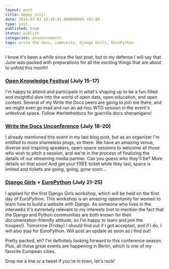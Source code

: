 ```yaml
---
layout: post
title: Happy July!
date: 2014-07-03 10:45:41.000000000 +02:00
type: post
published: true
status: publish
categories: announcements
tags: write the docs, community, Django Girls, EuroPython
---
```


I know it's been a while since the last post, but to my defense I will say that June was packed with preparations for all the exciting things that are about to unfold this month!

### [Open Knowledge Festival](http://2014.okfestival.org/ "Official Open Knowledge Festival Site") (July 15-17)

I'm happy to attend and participate in what's shaping up to be a fun-filled and insightful dive into the world of open data, open education, and open content. Several of my Write the Docs peers are going to join me there, and we might even go mad and run an ad-hoc WTD session in the event's unfestival space. Follow \#writethedocs for guerrilla docs shenanigans!

### [Write the Docs Unconference](http://conf.writethedocs.org/eu/2014/unconf-berlin.html "Official Write the Docs Unconference Berlin Site") (July 18-20)

I already mentioned this event in my last blog post, but as an organizer I'm entitled to more shameless plugs, so there. We have an amazing venue, diverse and inspiring speakers, open-space sessions to welcome all those who wish to pitch a session, and we're in the process of finalizing the details of our streaming media partner. Can you guess who they'll be? More details on that soon! And get your FREE ticket while they last, space is limited and tickets are going, going, gone soon...

### [Django Girls](http://djangogirls.org/ "Django Girls") + [EuroPython](https://ep2014.europython.eu/en/ "EuroPython 2014") (July 21-25)

I applied for the first Django Girls workshop, which will be held on the first day of EuroPython. This workshop is an amazing opportunity for women to learn how to build a website with Django. As someone who lives in the interwebz it's extremely relevant to my interests (not to mention the fact that the Django and Python communities are both known for their documentation-friendly attitude, so I'm happy to learn and join the troupes!). Tomorrow (Friday) I should find out if I got accepted, and if I do, I will also stay for EuroPython. Will post an update as soon as I find out!

Pretty packed, eh? I'm definitely looking forward to this conference season. Plus, all these great events are happening in Berlin, which is one of my favorite European cities.

Drop me a line or a tweet if you're in town, let's rock!
